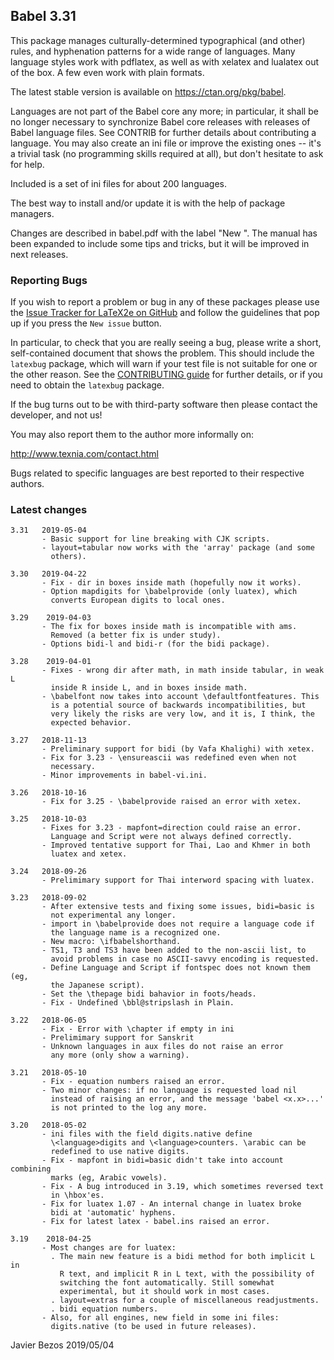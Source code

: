 ## Babel 3.31

This package manages culturally-determined typographical (and other)
rules, and hyphenation patterns for a wide range of languages.  Many
language styles work with pdflatex, as well as with xelatex and
lualatex out of the box.  A few even work with plain formats.

The latest stable version is available on <https://ctan.org/pkg/babel>.

Languages are not part of the Babel core any more; in particular, it
shall be no longer necessary to synchronize Babel core releases with
releases of Babel language files. See CONTRIB for further details
about contributing a language. You may also create an ini file or
improve the existing ones -- it's a trivial task (no programming
skills required at all), but don't hesitate to ask for help.

Included is a set of ini files for about 200 languages.

The best way to install and/or update it is with the help of package
managers.

Changes are described in babel.pdf with the label "New <version>". The
manual has been expanded to include some tips and tricks, but it will
be improved in next releases.

### Reporting Bugs

If you wish to report a problem or bug in any of these packages please
use the
[Issue Tracker for LaTeX2e on GitHub](https://github.com/latex3/babel/issues)
and follow the guidelines that pop up if you press the `New issue`
button.

In particular, to check that you are really seeing a bug, please write
a short, self-contained document that shows the problem. This should
include the `latexbug` package, which will warn if your test file is
not suitable for one or the other reason. See the
[CONTRIBUTING guide](https://github.com/latex3/latex2e/blob/master/CONTRIBUTING.md)
for further details, or if you need to obtain the `latexbug` package.

If the bug turns out to be with third-party software then please
contact the developer, and not us!

You may also report them to the author more informally on:

   http://www.texnia.com/contact.html

Bugs related to specific languages are best reported to their
respective authors.

### Latest changes

```
3.31   2019-05-04
       - Basic support for line breaking with CJK scripts.
       - layout=tabular now works with the 'array' package (and some
         others).

3.30   2019-04-22
       - Fix - dir in boxes inside math (hopefully now it works).
       - Option mapdigits for \babelprovide (only luatex), which
         converts European digits to local ones.

3.29    2019-04-03
       - The fix for boxes inside math is incompatible with ams.
         Removed (a better fix is under study).
       - Options bidi-l and bidi-r (for the bidi package).

3.28    2019-04-01
       - Fixes - wrong dir after math, in math inside tabular, in weak L
         inside R inside L, and in boxes inside math.
       - \babelfont now takes into account \defaultfontfeatures. This
         is a potential source of backwards incompatibilities, but
         very likely the risks are very low, and it is, I think, the
         expected behavior.

3.27   2018-11-13
       - Preliminary support for bidi (by Vafa Khalighi) with xetex.
       - Fix for 3.23 - \ensureascii was redefined even when not 
         necessary.
       - Minor improvements in babel-vi.ini.

3.26   2018-10-16
       - Fix for 3.25 - \babelprovide raised an error with xetex. 

3.25   2018-10-03
       - Fixes for 3.23 - mapfont=direction could raise an error.
         Language and Script were not always defined correctly.
       - Improved tentative support for Thai, Lao and Khmer in both 
         luatex and xetex.

3.24   2018-09-26
       - Prelimimary support for Thai interword spacing with luatex.

3.23   2018-09-02
       - After extensive tests and fixing some issues, bidi=basic is 
         not experimental any longer.
       - import in \babelprovide does not require a language code if
         the language name is a recognized one.
       - New macro: \ifbabelshorthand.
       - TS1, T3 and TS3 have been added to the non-ascii list, to 
         avoid problems in case no ASCII-savvy encoding is requested.
       - Define Language and Script if fontspec does not known them (eg, 
         the Japanese script).
       - Set the \thepage bidi bahavior in foots/heads.
       - Fix - Undefined \bbl@stripslash in Plain.

3.22   2018-06-05
       - Fix - Error with \chapter if empty in ini
       - Prelimimary support for Sanskrit
       - Unknown languages in aux files do not raise an error
         any more (only show a warning).

3.21   2018-05-10
       - Fix - equation numbers raised an error.
       - Two minor changes: if no language is requested load nil 
         instead of raising an error, and the message 'babel <x.x>...'
         is not printed to the log any more.

3.20   2018-05-02
       - ini files with the field digits.native define
         \<language>digits and \<language>counters. \arabic can be
         redefined to use native digits.
       - Fix - mapfont in bidi=basic didn't take into account combining
         marks (eg, Arabic vowels).
       - Fix - A bug introduced in 3.19, which sometimes reversed text 
         in \hbox'es.
       - Fix for luatex 1.07 - An internal change in luatex broke
         bidi at 'automatic' hyphens.
       - Fix for latest latex - babel.ins raised an error.

3.19    2018-04-25
       - Most changes are for luatex:
         . The main new feature is a bidi method for both implicit L in
           R text, and implicit R in L text, with the possibility of
           switching the font automatically. Still somewhat
           experimental, but it should work in most cases.
         . layout=extras for a couple of miscellaneous readjustments.
         . bidi equation numbers.
       - Also, for all engines, new field in some ini files:
         digits.native (to be used in future releases).  

```

Javier Bezos
2019/05/04
